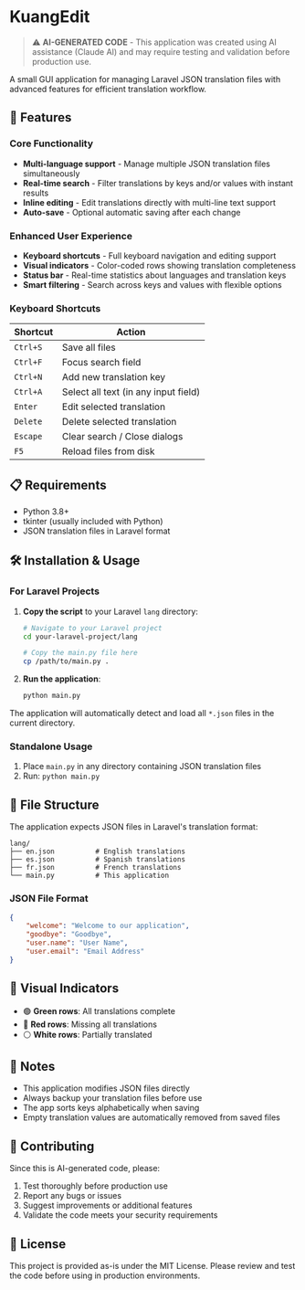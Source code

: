 KuangEdit
=========

> ⚠️ **AI-GENERATED CODE** - This application was created using AI assistance (Claude AI) and may require testing and validation before production use.

A small GUI application for managing Laravel JSON translation files with advanced features for efficient translation workflow.

## 🚀 Features

### Core Functionality
- **Multi-language support** - Manage multiple JSON translation files simultaneously
- **Real-time search** - Filter translations by keys and/or values with instant results
- **Inline editing** - Edit translations directly with multi-line text support
- **Auto-save** - Optional automatic saving after each change

### Enhanced User Experience
- **Keyboard shortcuts** - Full keyboard navigation and editing support
- **Visual indicators** - Color-coded rows showing translation completeness
- **Status bar** - Real-time statistics about languages and translation keys
- **Smart filtering** - Search across keys and values with flexible options

### Keyboard Shortcuts
| Shortcut | Action |
|----------|--------|
| `Ctrl+S` | Save all files |
| `Ctrl+F` | Focus search field |
| `Ctrl+N` | Add new translation key |
| `Ctrl+A` | Select all text (in any input field) |
| `Enter` | Edit selected translation |
| `Delete` | Delete selected translation |
| `Escape` | Clear search / Close dialogs |
| `F5` | Reload files from disk |

## 📋 Requirements

- Python 3.8+
- tkinter (usually included with Python)
- JSON translation files in Laravel format

## 🛠️ Installation & Usage

### For Laravel Projects

1. **Copy the script** to your Laravel `lang` directory:
   ```bash
   # Navigate to your Laravel project
   cd your-laravel-project/lang
   
   # Copy the main.py file here
   cp /path/to/main.py .
   ```

2. **Run the application**:
   ```bash
   python main.py
   ```

The application will automatically detect and load all `*.json` files in the current directory.

### Standalone Usage

1. Place `main.py` in any directory containing JSON translation files
2. Run: `python main.py`

## 📁 File Structure

The application expects JSON files in Laravel's translation format:

```
lang/
├── en.json          # English translations
├── es.json          # Spanish translations
├── fr.json          # French translations
└── main.py          # This application
```

### JSON File Format
```json
{
    "welcome": "Welcome to our application",
    "goodbye": "Goodbye",
    "user.name": "User Name",
    "user.email": "Email Address"
}
```

## 🎨 Visual Indicators

- 🟢 **Green rows**: All translations complete
- 🔴 **Red rows**: Missing all translations
- ⚪ **White rows**: Partially translated

## 📝 Notes

- This application modifies JSON files directly
- Always backup your translation files before use
- The app sorts keys alphabetically when saving
- Empty translation values are automatically removed from saved files

## 🤝 Contributing

Since this is AI-generated code, please:
1. Test thoroughly before production use
2. Report any bugs or issues
3. Suggest improvements or additional features
4. Validate the code meets your security requirements

## 📄 License

This project is provided as-is under the MIT License. Please review and test the code before using in production environments.